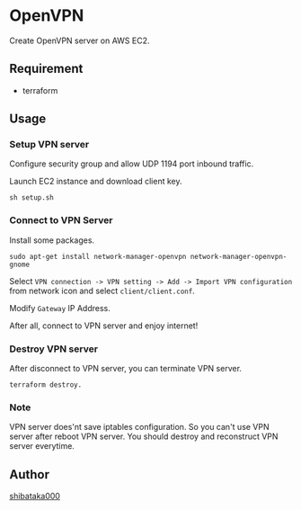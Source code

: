 # OpenVPN

Create OpenVPN server on AWS EC2.

## Requirement

- terraform

## Usage

### Setup VPN server

Configure security group and allow UDP 1194 port inbound traffic.

Launch EC2 instance and download client key.

```
sh setup.sh
```

### Connect to VPN Server

Install some packages.

```
sudo apt-get install network-manager-openvpn network-manager-openvpn-gnome 
```

Select `VPN connection -> VPN setting -> Add -> Import VPN configuration` from network icon and select `client/client.conf`.

Modify `Gateway` IP Address.

After all, connect to VPN server and enjoy internet!

### Destroy VPN server

After disconnect to VPN server, you can terminate VPN server.

```
terraform destroy.
```

### Note

VPN server does'nt save iptables configuration.
So you can't use VPN server after reboot VPN server.
You should destroy and reconstruct VPN server everytime.

## Author

[shibataka000](https://github.com/shibataka000)
